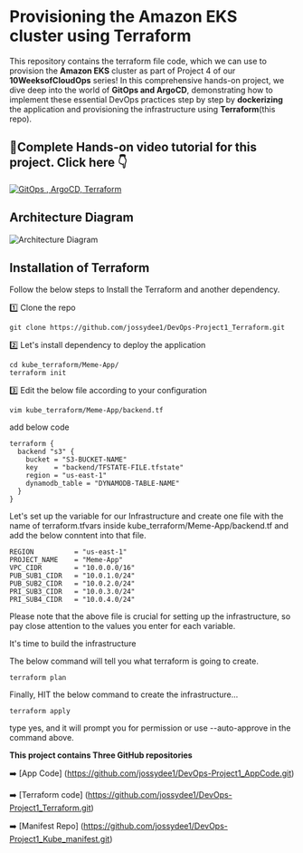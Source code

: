 
# Provisioning the Amazon EKS cluster using Terraform
This repository contains the terraform file code, which we can use to provision the **Amazon EKS** cluster as part of Project 4 of our **10WeeksofCloudOps** series! In this comprehensive hands-on project, we dive deep into the world of **GitOps and ArgoCD**, demonstrating how to implement these essential DevOps practices step by step by **dockerizing** the application and provisioning the infrastructure using **Terraform**(this repo).

## 💪Complete Hands-on video tutorial for this project. Click here 👇
[![GitOps , ArgoCD, Terraform](https:)](https://youtu.be/ "GitOps|ArgoCD|Terraform")

## Architecture Diagram

![Architecture Diagram](https://images2.imgbox.com/47/7d/kjhY0Myn_o.png?download=true)


## Installation of Terraform
Follow the below steps to Install the Terraform and another dependency.

1️⃣ Clone the repo

``` git clone https://github.com/jossydee1/DevOps-Project1_Terraform.git ```

2️⃣ Let's install dependency to deploy the application

``` 
cd kube_terraform/Meme-App/
terraform init
```

3️⃣ Edit the below file according to your configuration

`vim kube_terraform/Meme-App/backend.tf`

add below code

```
terraform {
  backend "s3" {
    bucket = "S3-BUCKET-NAME"
    key    = "backend/TFSTATE-FILE.tfstate"
    region = "us-east-1"
    dynamodb_table = "DYNAMODB-TABLE-NAME"
  }
}
```

Let's set up the variable for our Infrastructure and create one file with the name of terraform.tfvars inside kube_terraform/Meme-App/backend.tf and add the below conntent into that file.

```
REGION          = "us-east-1"
PROJECT_NAME    = "Meme-App"
VPC_CIDR        = "10.0.0.0/16"
PUB_SUB1_CIDR   = "10.0.1.0/24"
PUB_SUB2_CIDR   = "10.0.2.0/24"
PRI_SUB3_CIDR   = "10.0.3.0/24"
PRI_SUB4_CIDR   = "10.0.4.0/24"
```

Please note that the above file is crucial for setting up the infrastructure, so pay close attention to the values you enter for each variable.

It's time to build the infrastructure

The below command will tell you what terraform is going to create.

`terraform plan`

Finally, HIT the below command to create the infrastructure...

`terraform apply`

type yes, and it will prompt you for permission or use --auto-approve in the command above.


**This project contains Three GitHub repositories**

➡️ [App Code] (https://github.com/jossydee1/DevOps-Project1_AppCode.git)

➡️ [Terraform code] (https://github.com/jossydee1/DevOps-Project1_Terraform.git)

➡️ [Manifest Repo] (https://github.com/jossydee1/DevOps-Project1_Kube_manifest.git)
